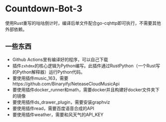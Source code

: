 # Countdown-Bot-3

使用Rust重写的咕咕倒计时，编译后单文件配合go-cqhttp即可执行，不需要其他外部依赖。

## 一些东西
- Github Actions里有编译好的程序，可以自己下载
- 插件`zxhdmx`的核心逻辑为Python编写。此插件通过RustPython（一个Rust写的Python解释器）运行Python代码。
- 要使用插件music_163，需要https://github.com/Binaryify/NeteaseCloudMusicApi
- 要使用插件docker_runner和math，需要docker并且构建好docker文件夹下的镜像
- 要使用插件ds_drawer_plugin，需要安装graphviz
- 要使用插件read，需要百度语音合成的API
- 要使用插件weather，需要和风天气的API_KEY

